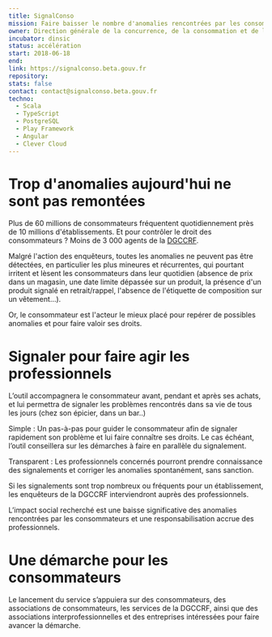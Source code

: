 ```yaml
---
title: SignalConso
mission: Faire baisser le nombre d'anomalies rencontrées par les consommateurs
owner: Direction générale de la concurrence, de la consommation et de la répression des fraudes (DGCCRF)
incubator: dinsic
status: accélération
start: 2018-06-18
end:
link: https://signalconso.beta.gouv.fr
repository:
stats: false
contact: contact@signalconso.beta.gouv.fr
techno:
  - Scala
  - TypeScript
  - PostgreSQL
  - Play Framework
  - Angular
  - Clever Cloud
---
```


Trop d'anomalies aujourd'hui ne sont pas remontées
===================================================

Plus de 60 millions de consommateurs fréquentent quotidiennement près de 10 millions d'établissements. Et pour contrôler le droit des consommateurs ? Moins de 3 000 agents de la [DGCCRF](https://www.economie.gouv.fr/dgccrf).

Malgré l'action des enquêteurs, toutes les anomalies ne peuvent pas être détectées, en particulier les plus mineures et récurrentes, qui pourtant irritent et lèsent les consommateurs dans leur quotidien (absence de prix dans un magasin, une date limite dépassée sur un produit, la présence d'un produit signalé en retrait/rappel, l'absence de l'étiquette de composition sur un vêtement…).

Or, le consommateur est l'acteur le mieux placé pour repérer de possibles anomalies et pour faire valoir ses droits.

Signaler pour faire agir les professionnels
===========================================

L’outil  accompagnera le consommateur avant, pendant et après ses achats, et lui permettra de signaler les problèmes rencontrés dans sa vie de tous les jours (chez son épicier, dans un bar..)

Simple : Un pas-à-pas pour guider le consommateur afin de signaler rapidement son problème et lui faire connaître ses droits. Le cas échéant, l’outil conseillera sur les démarches à faire en parallèle du signalement.

Transparent : Les professionnels concernés pourront prendre connaissance des signalements et corriger les anomalies spontanément, sans sanction.

Si les signalements sont trop nombreux ou fréquents pour un établissement, les enquêteurs de la DGCCRF interviendront auprès des professionnels.

L’impact social recherché est une baisse significative des anomalies rencontrées par les consommateurs et une responsabilisation accrue des professionnels.


Une démarche pour les consommateurs
===================================

Le lancement du service s’appuiera sur des consommateurs, des associations de consommateurs, les services de la DGCCRF, ainsi que des associations interprofessionnelles et des entreprises intéressées pour faire avancer la démarche.
